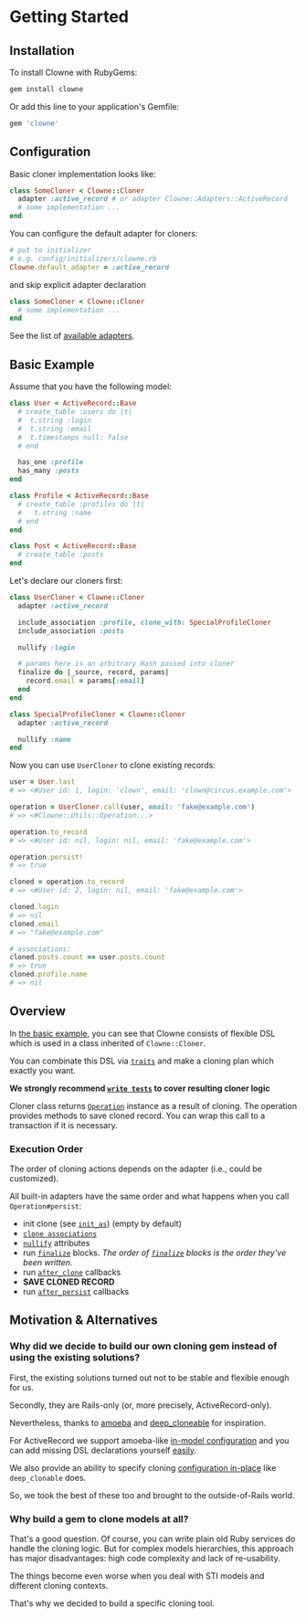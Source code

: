 # Getting Started

## Installation

To install Clowne with RubyGems:

```ruby
gem install clowne
```

Or add this line to your application's Gemfile:

```ruby
gem 'clowne'
```

## Configuration

Basic cloner implementation looks like:

```ruby
class SomeCloner < Clowne::Cloner
  adapter :active_record # or adapter Clowne::Adapters::ActiveRecord
  # some implementation ...
end
```

You can configure the default adapter for cloners:

```ruby
# put to initializer
# e.g. config/initializers/clowne.rb
Clowne.default_adapter = :active_record
```

and skip explicit adapter declaration

```ruby
class SomeCloner < Clowne::Cloner
  # some implementation ...
end
```
See the list of [available adapters](supported_adapters.md).

## Basic Example

Assume that you have the following model:

```ruby
class User < ActiveRecord::Base
  # create_table :users do |t|
  #  t.string :login
  #  t.string :email
  #  t.timestamps null: false
  # end

  has_one :profile
  has_many :posts
end

class Profile < ActiveRecord::Base
  # create_table :profiles do |t|
  #   t.string :name
  # end
end

class Post < ActiveRecord::Base
  # create_table :posts
end
```

Let's declare our cloners first:

```ruby
class UserCloner < Clowne::Cloner
  adapter :active_record

  include_association :profile, clone_with: SpecialProfileCloner
  include_association :posts

  nullify :login

  # params here is an arbitrary Hash passed into cloner
  finalize do |_source, record, params|
    record.email = params[:email]
  end
end

class SpecialProfileCloner < Clowne::Cloner
  adapter :active_record

  nullify :name
end
```

Now you can use `UserCloner` to clone existing records:

```ruby
user = User.last
# => <#User id: 1, login: 'clown', email: 'clown@circus.example.com'>

operation = UserCloner.call(user, email: 'fake@example.com')
# => <#Clowne::Utils::Operation...>

operation.to_record
# => <#User id: nil, login: nil, email: 'fake@example.com'>

operation.persist!
# => true

cloned = operation.to_record
# => <#User id: 2, login: nil, email: 'fake@example.com'>

cloned.login
# => nil
cloned.email
# => "fake@example.com"

# associations:
cloned.posts.count == user.posts.count
# => true
cloned.profile.name
# => nil
```

## Overview

In [the basic example](#basic-example), you can see that Clowne consists of flexible DSL which is used in a class inherited of `Clowne::Cloner`.

You can combinate this DSL via [`traits`](traits.md) and make a cloning plan which exactly you want.

**We strongly recommend [`write tests`](testing.md) to cover resulting cloner logic**

Cloner class returns [`Operation`](operation.md) instance as a result of cloning. The operation provides methods to save cloned record. You can wrap this call to a transaction if it is necessary.

### Execution Order

The order of cloning actions depends on the adapter (i.e., could be customized).

All built-in adapters have the same order and what happens when you call `Operation#persist`:
- init clone (see [`init_as`](init_as.md)) (empty by default)
- [`clone associations`](include_association.md)
- [`nullify`](nullify.md) attributes
- run [`finalize`](finalize.md) blocks. _The order of [`finalize`](finalize.md) blocks is the order they've been written._
- run [`after_clone`](after_clone.md) callbacks
- __SAVE CLONED RECORD__
- run [`after_persist`](after_persist.md) callbacks

## Motivation & Alternatives

### Why did we decide to build our own cloning gem instead of using the existing solutions?

First, the existing solutions turned out not to be stable and flexible enough for us.

Secondly, they are Rails-only (or, more precisely, ActiveRecord-only).

Nevertheless, thanks to [amoeba](https://github.com/amoeba-rb/amoeba) and [deep_cloneable](https://github.com/moiristo/deep_cloneable) for inspiration.

For ActiveRecord we support amoeba-like [in-model configuration](active_record.md) and you can add missing DSL declarations yourself [easily](customization.md).

We also provide an ability to specify cloning [configuration in-place](inline_configuration.md) like `deep_clonable` does.

So, we took the best of these too and brought to the outside-of-Rails world.

### Why build a gem to clone models at all?

That's a good question. Of course, you can write plain old Ruby services do handle the cloning logic. But for complex models hierarchies, this approach has major disadvantages: high code complexity and lack of re-usability.

The things become even worse when you deal with STI models and different cloning contexts.

That's why we decided to build a specific cloning tool.
